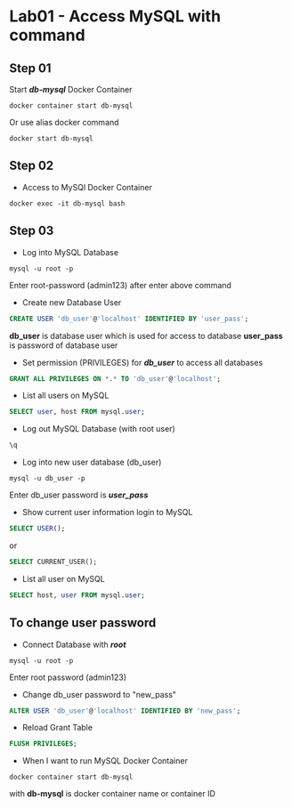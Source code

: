 # Lab01 - Access MySQL with command

## Step 01

Start ***db-mysql*** Docker Container

```shell
docker container start db-mysql
```

Or use alias docker command

```shell
docker start db-mysql
```

## Step 02

* Access to MySQl Docker Container

```shell
docker exec -it db-mysql bash
```

## Step 03

* Log into MySQL Database

```shell
mysql -u root -p
```
Enter root-password (admin123) after enter above command

* Create new Database User 

```sql
CREATE USER 'db_user'@'localhost' IDENTIFIED BY 'user_pass';
```

__db_user__ is database user which is used for access to database
__user_pass__ is password of database user

* Set permission (PRIVILEGES) for ***db_user*** to access all databases

```sql
GRANT ALL PRIVILEGES ON *.* TO 'db_user'@'localhost';
```

* List all users on MySQL

```sql
SELECT user, host FROM mysql.user;
```

* Log out MySQL Database (with root user)

```sql
\q
```

* Log into new user database (db_user)

```shell
mysql -u db_user -p
```
Enter db_user password is ***user_pass***

* Show current user information login to MySQL

```sql
SELECT USER();
```
or
```sql
SELECT CURRENT_USER();
```

* List all user on MySQL

```sql
SELECT host, user FROM mysql.user; 
```

## To change user password

* Connect Database with ***root***

```shell
mysql -u root -p
```

Enter root password (admin123)

* Change db_user password to "new_pass"


```sql
ALTER USER 'db_user'@'localhost' IDENTIFIED BY 'new_pass';
```

* Reload Grant Table

```sql
FLUSH PRIVILEGES;
```

* When I want to run MySQL Docker Container

```shell
docker container start db-mysql
```

with __db-mysql__ is docker container name or container ID